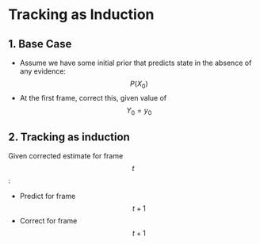 # Tracking as Induction

## 1. Base Case

- Assume we have some initial prior that predicts state in the absence of any evidence: $$P(X_0)$$
- At the first frame, correct this, given value of $$Y_0 = y_0$$

## 2. Tracking as induction

Given corrected estimate for frame $$t$$:

- Predict for frame $$t+1$$
- Correct for frame $$t+1$$